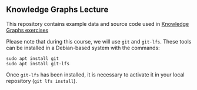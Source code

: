 ## Knowledge Graphs Lecture

This repository contains example data and source code used in [Knowledge Graphs exercises](https://iccl.inf.tu-dresden.de/web/Knowledge_Graphs_(WS2024)/en)


Please note that during this course, we will use `git` and `git-lfs`. These tools can be installed in a Debian-based system with the commands:
```
sudo apt install git
sudo apt install git-lfs
```
Once `git-lfs` has been installed, it is necessary to activate it in your local repository (`git lfs install`).


